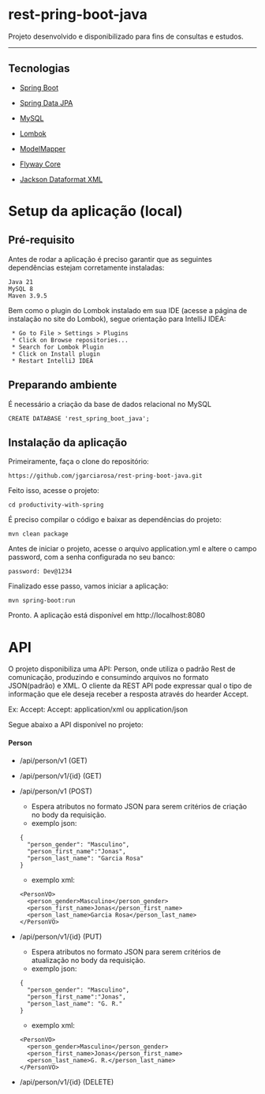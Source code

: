 # rest-pring-boot-java

Projeto desenvolvido e disponibilizado para fins de consultas e estudos.

---

## Tecnologias

- [Spring Boot](https://spring.io/projects/spring-boot)
 
- [Spring Data JPA](https://spring.io/projects/spring-data-jpa)

- [MySQL](https://www.mysql.com/)

- [Lombok](https://projectlombok.org/)

- [ModelMapper](https://modelmapper.org/)

- [Flyway Core](https://flywaydb.org/)

- [Jackson Dataformat XML](https://mvnrepository.com/artifact/com.fasterxml.jackson.dataformat/jackson-dataformat-xml)


# Setup da aplicação (local)

## Pré-requisito

Antes de rodar a aplicação é preciso garantir que as seguintes dependências estejam corretamente instaladas:
```
Java 21
MySQL 8
Maven 3.9.5 
```
Bem como o plugin do Lombok instalado em sua IDE (acesse a página de instalação no site do Lombok), segue orientação para IntelliJ IDEA:
```
 * Go to File > Settings > Plugins
 * Click on Browse repositories...
 * Search for Lombok Plugin
 * Click on Install plugin
 * Restart IntelliJ IDEA 
```

## Preparando ambiente

É necessário a criação da base de dados relacional no MySQL

```
CREATE DATABASE 'rest_spring_boot_java';
```

## Instalação da aplicação

Primeiramente, faça o clone do repositório:
```
https://github.com/jgarciarosa/rest-pring-boot-java.git
```
Feito isso, acesse o projeto:
```
cd productivity-with-spring
```
É preciso compilar o código e baixar as dependências do projeto:
```
mvn clean package
```
Antes de iniciar o projeto, acesse o arquivo application.yml e altere o campo password, com a senha configurada no seu banco:
```
password: Dev@1234
```
Finalizado esse passo, vamos iniciar a aplicação:
```
mvn spring-boot:run
```
Pronto. A aplicação está disponível em http://localhost:8080

# API

O projeto disponibiliza uma API: Person, onde utiliza o padrão Rest de comunicação, produzindo e consumindo arquivos no formato JSON(padrão) e XML. O cliente da REST API pode expressar qual o tipo de informação que ele deseja receber a resposta através do hearder Accept.

Ex: Accept: Accept: application/xml ou application/json

Segue abaixo a API disponível no projeto:

#### Person

 - /api/person/v1 (GET)
 - /api/person/v1/{id} (GET)
 - /api/person/v1 (POST)
     - Espera atributos no formato JSON para serem critérios de criação no body da requisição.
     - exemplo json:
    ```
    {
      "person_gender": "Masculino",
      "person_first_name":"Jonas",
      "person_last_name": "Garcia Rosa"
    }
    ```
     - exemplo xml:
    ```
    <PersonVO>
      <person_gender>Masculino</person_gender>
      <person_first_name>Jonas</person_first_name>
      <person_last_name>Garcia Rosa</person_last_name>
    </PersonVO>
    ```
    
 - /api/person/v1/{id} (PUT)
     -  Espera atributos no formato JSON para serem critérios de atualização no body da requisição.
     - exemplo json:
    ```
    {
      "person_gender": "Masculino",
      "person_first_name":"Jonas",
      "person_last_name": "G. R."
    }
    ```
     - exemplo xml:
    ```
    <PersonVO>
      <person_gender>Masculino</person_gender>
      <person_first_name>Jonas</person_first_name>
      <person_last_name>G. R.</person_last_name>
    </PersonVO>
    ```
 - /api/person/v1/{id} (DELETE)
